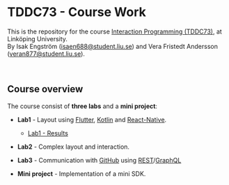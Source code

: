 # TDDC73 - Course Work

This is the repository for the course [Interaction Programming (TDDC73)](https://www.ida.liu.se/~TDDC73/), at Linköping University.  
By Isak Engström (isaen688@student.liu.se) and Vera Fristedt Andersson (veran877@student.liu.se).

<br>

## Course overview

The course consist of **three labs** and a **mini project**:

- **Lab1** - Layout using [Flutter](https://flutter.dev/), [Kotlin](https://kotlinlang.org/)  and [React-Native](https://reactnative.dev/). 

     - [Lab1 - Results](https://github.com/bioengstrom/tddc73-course-work/blob/master/lab1/README.md)
- **Lab2** - Complex layout and interaction.
- **Lab3** - Communication with [GitHub](https://github.com/) using [REST](https://restfulapi.net/)/[GraphQL](https://graphql.org/)
- **Mini project** - Implementation of a mini SDK.

<br>

<!--

## The Mini Project

Lorem ipsum..
***
>